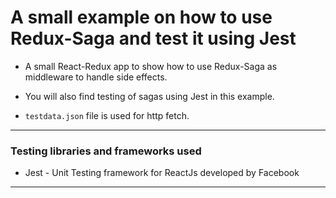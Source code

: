 # A small example on how to use Redux-Saga and test it using Jest

* A small React-Redux app to show how to use Redux-Saga as middleware to handle side effects.

* You will also find testing of sagas using Jest in this example.

* `testdata.json` file is used for http fetch.
----------

### Testing libraries and frameworks used

* Jest - Unit Testing framework for ReactJs developed by Facebook

----------


